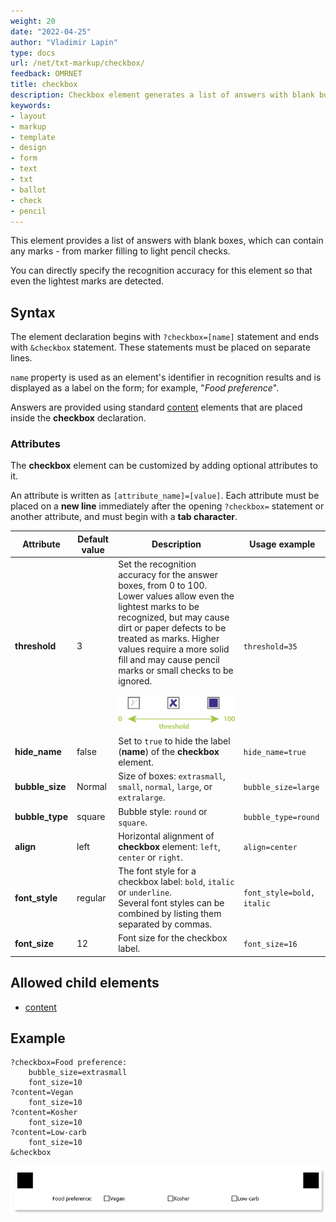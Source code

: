 ```yaml
---
weight: 20
date: "2022-04-25"
author: "Vladimir Lapin"
type: docs
url: /net/txt-markup/checkbox/
feedback: OMRNET
title: checkbox
description: Checkbox element generates a list of answers with blank bubbles that can accommodate any kind of marks.
keywords:
- layout
- markup
- template
- design
- form
- text
- txt
- ballot
- check
- pencil
---
```


This element provides a list of answers with blank boxes, which can contain any marks - from marker filling to light pencil checks.

You can directly specify the recognition accuracy for this element so that even the lightest marks are detected.

## Syntax

The element declaration begins with `?checkbox=[name]` statement and ends with `&checkbox` statement. These statements must be placed on separate lines.

`name` property is used as an element's identifier in recognition results and is displayed as a label on the form; for example, "_Food preference_".

Answers are provided using standard [content](/omr/net/txt-markup/content/) elements that are placed inside the **checkbox** declaration.

### Attributes

The **checkbox** element can be customized by adding optional attributes to it.

An attribute is written as `[attribute_name]=[value]`. Each attribute must be placed on a **new line** immediately after the opening `?checkbox=` statement or another attribute, and must begin with a **tab character**.

Attribute | Default value | Description | Usage example
--------- | ------------- | ----------- | -------------
**threshold** | 3 | Set the recognition accuracy for the answer boxes, from 0 to 100. Lower values allow even the lightest marks to be recognized, but may cause dirt or paper defects to be treated as marks. Higher values require a more solid fill and may cause pencil marks or small checks to be ignored.<br /><br />![Checkbox threshold](checkbox-threshold.png) | `threshold=35`
**hide_name** | false | Set to `true` to hide the label (**name**) of the **checkbox** element. | `hide_name=true`
**bubble_size** | Normal | Size of boxes: `extrasmall`, `small`, `normal`, `large`, or `extralarge`. | `bubble_size=large`
**bubble_type** | square | Bubble style: `round` or `square`. | `bubble_type=round`
**align** | left | Horizontal alignment of **checkbox** element: `left`, `center` or `right`. | `align=center`
**font_style** | regular | The font style for a checkbox label: `bold`, `italic` or `underline`.<br />Several font styles can be combined by listing them separated by commas. | `font_style=bold, italic`
**font_size** | 12 | Font size for the checkbox label. | `font_size=16`

## Allowed child elements

- [content](/omr/net/txt-markup/content/)

## Example

```
?checkbox=Food preference:
	bubble_size=extrasmall
	font_size=10
?content=Vegan
	font_size=10
?content=Kosher
	font_size=10
?content=Low-carb
	font_size=10
&checkbox
```

![Checkbox example](checkbox-example.png)
